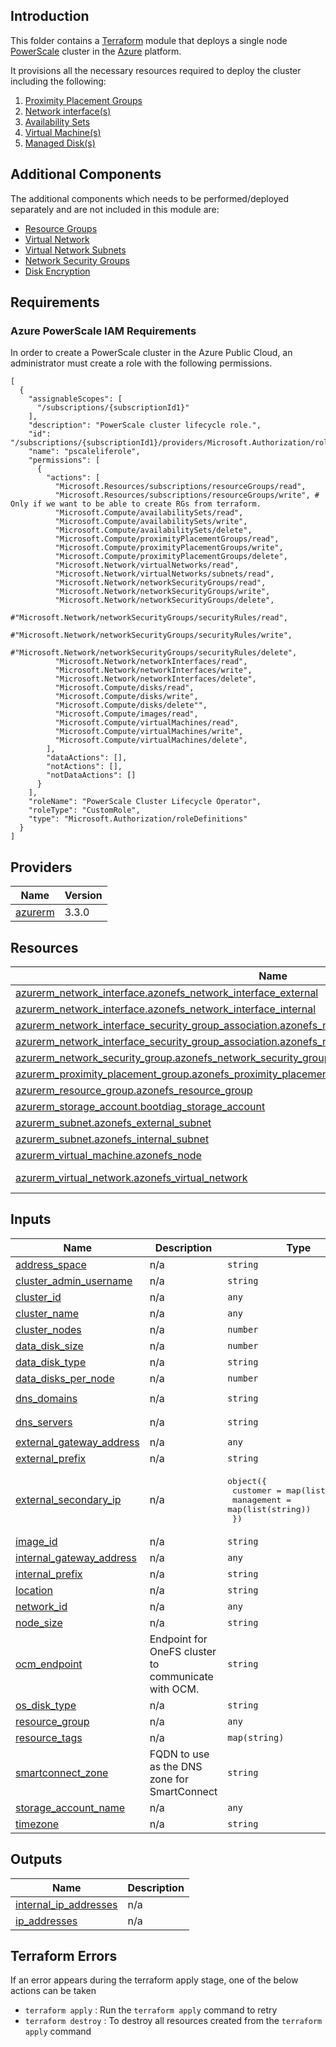 <!--

        Copyright (c) 2023 Dell, Inc or its subsidiaries.

        This Source Code Form is subject to the terms of the Mozilla Public
        License, v. 2.0. If a copy of the MPL was not distributed with this
        file, You can obtain one at https://mozilla.org/MPL/2.0/.

-->

## Introduction

This folder contains a [Terraform](https://www.terraform.io/) module that deploys a single node
[PowerScale](https://www.delltechnologies.com/partner/en-us/partner/powerscale.htm) cluster in the [Azure](https://azure.microsoft.com/en-us) platform. 

It provisions all the necessary resources required to deploy the cluster including the following:
1. [Proximity Placement Groups](https://learn.microsoft.com/en-us/azure/virtual-machines/co-location)
2. [Network interface(s)](https://learn.microsoft.com/en-us/azure/virtual-network/virtual-network-network-interface?tabs=azure-portal)
3. [Availability Sets](https://learn.microsoft.com/en-us/azure/virtual-machines/availability-set-overview)
4. [Virtual Machine(s)](https://learn.microsoft.com/en-us/azure/virtual-machines/overview)
5. [Managed Disk(s)](https://learn.microsoft.com/en-us/azure/virtual-machines/managed-disks-overview)


## Additional Components

The additional components which needs to be performed/deployed separately and are not included in this module are:
* [Resource Groups](https://learn.microsoft.com/en-us/azure/azure-resource-manager/management/manage-resource-groups-portal#what-is-a-resource-group)
* [Virtual Network](https://learn.microsoft.com/en-us/azure/virtual-network/virtual-networks-overview)
* [Virtual Network Subnets](https://learn.microsoft.com/en-us/azure/virtual-network/virtual-network-manage-subnet?tabs=azure-portal)
* [Network Security Groups](https://learn.microsoft.com/en-us/azure/virtual-network/network-security-groups-overview)
* [Disk Encryption ](https://learn.microsoft.com/en-us/azure/virtual-machines/disk-encryption)

## Requirements

### Azure PowerScale IAM Requirements

In order to create a PowerScale cluster in the Azure Public Cloud, an administrator must create a role with the following permissions.

```
[
  {
    "assignableScopes": [
      "/subscriptions/{subscriptionId1}"
    ],
    "description": "PowerScale cluster lifecycle role.",
    "id": "/subscriptions/{subscriptionId1}/providers/Microsoft.Authorization/roleDefinitions/pscaleliferole",
    "name": "pscaleliferole",
    "permissions": [
      {
        "actions": [
          "Microsoft.Resources/subscriptions/resourceGroups/read",
          "Microsoft.Resources/subscriptions/resourceGroups/write", # Only if we want to be able to create RGs from terraform.
          "Microsoft.Compute/availabilitySets/read",
          "Microsoft.Compute/availabilitySets/write",
          "Microsoft.Compute/availabilitySets/delete",
          "Microsoft.Compute/proximityPlacementGroups/read",
          "Microsoft.Compute/proximityPlacementGroups/write",
          "Microsoft.Compute/proximityPlacementGroups/delete",
          "Microsoft.Network/virtualNetworks/read",
          "Microsoft.Network/virtualNetworks/subnets/read",
          "Microsoft.Network/networkSecurityGroups/read",
          "Microsoft.Network/networkSecurityGroups/write",
          "Microsoft.Network/networkSecurityGroups/delete",
          #"Microsoft.Network/networkSecurityGroups/securityRules/read",
          #"Microsoft.Network/networkSecurityGroups/securityRules/write",
          #"Microsoft.Network/networkSecurityGroups/securityRules/delete",
          "Microsoft.Network/networkInterfaces/read",
          "Microsoft.Network/networkInterfaces/write",
          "Microsoft.Network/networkInterfaces/delete",
          "Microsoft.Compute/disks/read",
          "Microsoft.Compute/disks/write",
          "Microsoft.Compute/disks/delete"",
          "Microsoft.Compute/images/read",
          "Microsoft.Compute/virtualMachines/read",
          "Microsoft.Compute/virtualMachines/write",
          "Microsoft.Compute/virtualMachines/delete",
        ],
        "dataActions": [],
        "notActions": [],
        "notDataActions": []
      }
    ],
    "roleName": "PowerScale Cluster Lifecycle Operator",
    "roleType": "CustomRole",
    "type": "Microsoft.Authorization/roleDefinitions"
  }
]
```

## Providers

| Name | Version |
|------|---------|
| <a name="provider_azurerm"></a> [azurerm](#provider\_azurerm) | 3.3.0 |

## Resources

| Name | Type |
|------|------|
| [azurerm_network_interface.azonefs_network_interface_external](https://registry.terraform.io/providers/hashicorp/azurerm/latest/docs/resources/network_interface) | resource |
| [azurerm_network_interface.azonefs_network_interface_internal](https://registry.terraform.io/providers/hashicorp/azurerm/latest/docs/resources/network_interface) | resource |
| [azurerm_network_interface_security_group_association.azonefs_network_interface_external_nsg_association](https://registry.terraform.io/providers/hashicorp/azurerm/latest/docs/resources/network_interface_security_group_association) | resource |
| [azurerm_network_interface_security_group_association.azonefs_network_interface_internal_nsg_association](https://registry.terraform.io/providers/hashicorp/azurerm/latest/docs/resources/network_interface_security_group_association) | resource |
| [azurerm_network_security_group.azonefs_network_security_group](https://registry.terraform.io/providers/hashicorp/azurerm/latest/docs/resources/network_security_group) | resource |
| [azurerm_proximity_placement_group.azonefs_proximity_placement_group](https://registry.terraform.io/providers/hashicorp/azurerm/latest/docs/resources/proximity_placement_group) | resource |
| [azurerm_resource_group.azonefs_resource_group](https://registry.terraform.io/providers/hashicorp/azurerm/latest/docs/resources/resource_group) | resource |
| [azurerm_storage_account.bootdiag_storage_account](https://registry.terraform.io/providers/hashicorp/azurerm/latest/docs/resources/storage_account) | resource |
| [azurerm_subnet.azonefs_external_subnet](https://registry.terraform.io/providers/hashicorp/azurerm/latest/docs/resources/subnet) | resource |
| [azurerm_subnet.azonefs_internal_subnet](https://registry.terraform.io/providers/hashicorp/azurerm/latest/docs/resources/subnet) | resource |
| [azurerm_virtual_machine.azonefs_node](https://registry.terraform.io/providers/hashicorp/azurerm/latest/docs/resources/virtual_machine) | resource |
| [azurerm_virtual_network.azonefs_virtual_network](https://registry.terraform.io/providers/hashicorp/azurerm/latest/docs/data-sources/virtual_network) | data source |

## Inputs

| Name | Description | Type | Default | Required |
|------|-------------|------|---------|:--------:|
| <a name="input_address_space"></a> [address\_space](#input\_address\_space) | n/a | `string` | `"10.20.0.0/16"` | no |
| <a name="input_cluster_admin_username"></a> [cluster\_admin\_username](#input\_cluster\_admin\_username) | n/a | `string` | `"azonefs"` | no |
| <a name="input_cluster_id"></a> [cluster\_id](#input\_cluster\_id) | n/a | `any` | `null` | no |
| <a name="input_cluster_name"></a> [cluster\_name](#input\_cluster\_name) | n/a | `any` | n/a | yes |
| <a name="input_cluster_nodes"></a> [cluster\_nodes](#input\_cluster\_nodes) | n/a | `number` | `3` | no |
| <a name="input_data_disk_size"></a> [data\_disk\_size](#input\_data\_disk\_size) | n/a | `number` | `12` | no |
| <a name="input_data_disk_type"></a> [data\_disk\_type](#input\_data\_disk\_type) | n/a | `string` | `"StandardSSD_LRS"` | no |
| <a name="input_data_disks_per_node"></a> [data\_disks\_per\_node](#input\_data\_disks\_per\_node) | n/a | `number` | `3` | no |
| <a name="input_dns_domains"></a> [dns\_domains](#input\_dns\_domains) | n/a | `string` | `"c.daring-sunset-250103.internal"` | no |
| <a name="input_dns_servers"></a> [dns\_servers](#input\_dns\_servers) | n/a | `string` | `"[ \"168.63.129.16\", \"169.254.169.254\"]"` | no |
| <a name="input_external_gateway_address"></a> [external\_gateway\_address](#input\_external\_gateway\_address) | n/a | `any` | `null` | no |
| <a name="input_external_prefix"></a> [external\_prefix](#input\_external\_prefix) | n/a | `string` | `"10.20.2.0/24"` | no |
| <a name="input_external_secondary_ip"></a> [external\_secondary\_ip](#input\_external\_secondary\_ip) | n/a | <pre>object({<br>    customer   = map(list(string))<br>    management = map(list(string))<br>  })</pre> | <pre>{<br>  "customer": {},<br>  "management": {}<br>}</pre> | no |
| <a name="input_image_id"></a> [image\_id](#input\_image\_id) | n/a | `string` | `""` | no |
| <a name="input_internal_gateway_address"></a> [internal\_gateway\_address](#input\_internal\_gateway\_address) | n/a | `any` | `null` | no |
| <a name="input_internal_prefix"></a> [internal\_prefix](#input\_internal\_prefix) | n/a | `string` | `"10.20.1.0/24"` | no |
| <a name="input_location"></a> [location](#input\_location) | n/a | `string` | `"centralus"` | no |
| <a name="input_network_id"></a> [network\_id](#input\_network\_id) | n/a | `any` | n/a | yes |
| <a name="input_node_size"></a> [node\_size](#input\_node\_size) | n/a | `string` | `"Standard_D32s_v4"` | no |
| <a name="input_ocm_endpoint"></a> [ocm\_endpoint](#input\_ocm\_endpoint) | Endpoint for OneFS cluster to communicate with OCM. | `string` | `""` | no |
| <a name="input_os_disk_type"></a> [os\_disk\_type](#input\_os\_disk\_type) | n/a | `string` | `"Standard_LRS"` | no |
| <a name="input_resource_group"></a> [resource\_group](#input\_resource\_group) | n/a | `any` | `null` | no |
| <a name="input_resource_tags"></a> [resource\_tags](#input\_resource\_tags) | n/a | `map(string)` | `{}` | no |
| <a name="input_smartconnect_zone"></a> [smartconnect\_zone](#input\_smartconnect\_zone) | FQDN to use as the DNS zone for SmartConnect | `string` | `""` | no |
| <a name="input_storage_account_name"></a> [storage\_account\_name](#input\_storage\_account\_name) | n/a | `any` | `null` | no |
| <a name="input_timezone"></a> [timezone](#input\_timezone) | n/a | `string` | `"Greenwich Mean Time"` | no |

## Outputs

| Name | Description |
|------|-------------|
| <a name="output_internal_ip_addresses"></a> [internal\_ip\_addresses](#output\_internal\_ip\_addresses) | n/a |
| <a name="output_ip_addresses"></a> [ip\_addresses](#output\_ip\_addresses) | n/a |


## Terraform Errors

If an error appears during the terraform apply stage, one of the below actions can be taken
* `terraform apply` : Run the `terraform apply` command to retry
* `terraform destroy` : To destroy all resources created from the `terraform apply` command